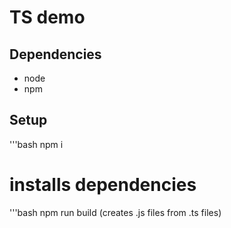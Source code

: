 # TS demo

## Dependencies
- node
- npm

## Setup

'''bash
npm i
# installs dependencies

'''bash
npm run build (creates .js files from .ts files)